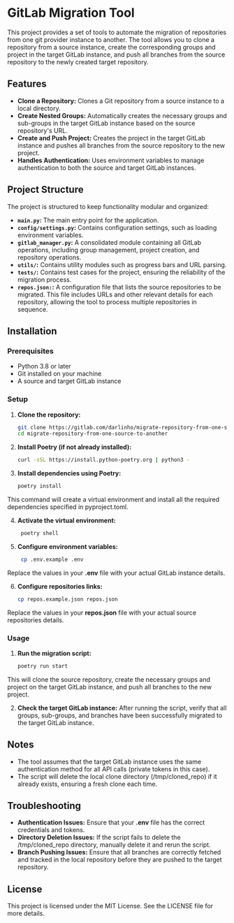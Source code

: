 # GitLab Migration Tool

This project provides a set of tools to automate the migration of repositories from one git provider instance to another. The tool allows you to clone a repository from a source instance, create the corresponding groups and project in the target GitLab instance, and push all branches from the source repository to the newly created target repository.

## Features

- **Clone a Repository:** Clones a Git repository from a source instance to a local directory.
- **Create Nested Groups:** Automatically creates the necessary groups and sub-groups in the target GitLab instance based on the source repository's URL.
- **Create and Push Project:** Creates the project in the target GitLab instance and pushes all branches from the source repository to the new project.
- **Handles Authentication:** Uses environment variables to manage authentication to both the source and target GitLab instances.

## Project Structure

The project is structured to keep functionality modular and organized:

- **`main.py`:** The main entry point for the application.
- **`config/settings.py`:** Contains configuration settings, such as loading environment variables.
- **`gitlab_manager.py`:** A consolidated module containing all GitLab operations, including group management, project creation, and repository operations.
- **`utils/`:** Contains utility modules such as progress bars and URL parsing.
- **`tests/`:** Contains test cases for the project, ensuring the reliability of the migration process.
- **`repos.json:`:** A configuration file that lists the source repositories to be migrated. This file includes URLs and other relevant details for each repository, allowing the tool to process multiple repositories in sequence.

## Installation

### Prerequisites

- Python 3.8 or later
- Git installed on your machine
- A source and target GitLab instance

### Setup

1. **Clone the repository:**

   ```bash
   git clone https://gitlab.com/darlinho/migrate-repository-from-one-source-to-another.git
   cd migrate-repository-from-one-source-to-another
2. **Install Poetry (if not already installed):**
   ```bash
   curl -sSL https://install.python-poetry.org | python3 -
3. **Install dependencies using Poetry:**
   ```bash
   poetry install
This command will create a virtual environment and install all the required dependencies specified in pyproject.toml.

4. **Activate the virtual environment:**
   ```bash
    poetry shell
5. **Configure environment variables:**
   ```bash
    cp .env.example .env
Replace the values in your **.env** file with your actual GitLab instance details.

6. **Configure repositories links:**
   ```bash
   cp repos.example.json repos.json
Replace the values in your **repos.json** file with your actual source repositories details.


### Usage

1. **Run the migration script:**
   ```bash
   poetry run start
  This will clone the source repository, create the necessary groups and project on the target GitLab instance, and push all branches to the new project.

2. **Check the target GitLab instance:**
  After running the script, verify that all groups, sub-groups, and branches have been successfully migrated to the target GitLab instance.

## Notes
- The tool assumes that the target GitLab instance uses the same authentication method for all API calls (private tokens in this case).
- The script will delete the local clone directory (/tmp/cloned_repo) if it already exists, ensuring a fresh clone each time.

## Troubleshooting
- **Authentication Issues:** Ensure that your **.env** file has the correct credentials and tokens.
- **Directory Deletion Issues:** If the script fails to delete the /tmp/cloned_repo directory, manually delete it and rerun the script.
- **Branch Pushing Issues:** Ensure that all branches are correctly fetched and tracked in the local repository before they are pushed to the target repository.

## License
This project is licensed under the MIT License. See the LICENSE file for more details.